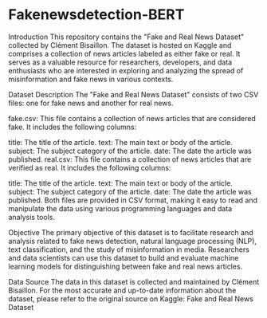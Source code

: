 # Fakenewsdetection-BERT
Introduction
This repository contains the "Fake and Real News Dataset" collected by Clément Bisaillon. The dataset is hosted on Kaggle and comprises a collection of news articles labeled as either fake or real. It serves as a valuable resource for researchers, developers, and data enthusiasts who are interested in exploring and analyzing the spread of misinformation and fake news in various contexts.

Dataset Description
The "Fake and Real News Dataset" consists of two CSV files: one for fake news and another for real news.

fake.csv: This file contains a collection of news articles that are considered fake. It includes the following columns:

title: The title of the article.
text: The main text or body of the article.
subject: The subject category of the article.
date: The date the article was published.
real.csv: This file contains a collection of news articles that are verified as real. It includes the following columns:

title: The title of the article.
text: The main text or body of the article.
subject: The subject category of the article.
date: The date the article was published.
Both files are provided in CSV format, making it easy to read and manipulate the data using various programming languages and data analysis tools.

Objective
The primary objective of this dataset is to facilitate research and analysis related to fake news detection, natural language processing (NLP), text classification, and the study of misinformation in media. Researchers and data scientists can use this dataset to build and evaluate machine learning models for distinguishing between fake and real news articles.

Data Source
The data in this dataset is collected and maintained by Clément Bisaillon. For the most accurate and up-to-date information about the dataset, please refer to the original source on Kaggle: Fake and Real News Dataset
